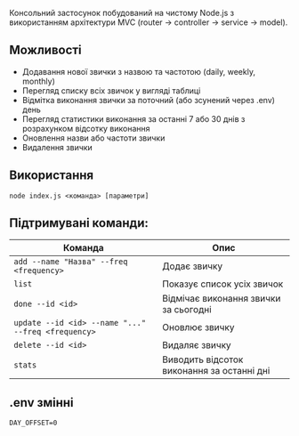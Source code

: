 Консольний застосунок побудований на чистому Node.js з використанням архітектури MVC (router → controller → service → model).

## Можливості

- Додавання нової звички з назвою та частотою (daily, weekly, monthly)
- Перегляд списку всіх звичок у вигляді таблиці
- Відмітка виконання звички за поточний (або зсунений через .env) день
- Перегляд статистики виконання за останні 7 або 30 днів з розрахунком відсотку виконання
- Оновлення назви або частоти звички
- Видалення звички

## Використання

`node index.js <команда> [параметри]`

## Підтримувані команди:

| Команда                                             | Опис                                       |
| --------------------------------------------------- | ------------------------------------------ |
| `add --name "Назва" --freq <frequency>`             | Додає звичку                               |
| `list`                                              | Показує список усіх звичок                 |
| `done --id <id>`                                    | Відмічає виконання звички за сьогодні      |
| `update --id <id> --name "..." --freq <frequency>`  | Оновлює звичку                             |
| `delete --id <id>`                                  | Видаляє звичку                             |
| `stats`                                             | Виводить відсоток виконання за останні дні |

## .env змінні

`DAY_OFFSET=0`
